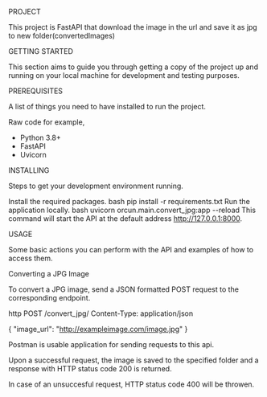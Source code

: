 PROJECT

This project is FastAPI that download the image in the url and save it as jpg to new folder(convertedImages)

GETTING STARTED

This section aims to guide you through getting a copy of the project up and running on your local machine for development and testing purposes.

PREREQUISITES

A list of things you need to have installed to run the project.

Raw code
for example,
- Python 3.8+
- FastAPI
- Uvicorn

INSTALLING

Steps to get your development environment running.

Install the required packages.
bash
pip install -r requirements.txt
Run the application locally.
bash
uvicorn orcun.main.convert_jpg:app --reload
This command will start the API at the default address http://127.0.0.1:8000.

USAGE

Some basic actions you can perform with the API and examples of how to access them.

Converting a JPG Image

To convert a JPG image, send a JSON formatted POST request to the corresponding endpoint.

http
POST /convert_jpg/
Content-Type: application/json

{
  "image_url": "http://exampleimage.com/image.jpg"
}

Postman is usable application for sending requests to this api.


Upon a successful request, the image is saved to the specified folder and a response with HTTP status code 200 is returned.

In case of an unsuccesful request, HTTP status code 400 will be throwen.


